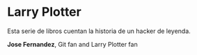 # Larry Plotter

Esta serie de libros cuentan la historia de un hacker de leyenda.


**Jose Fernandez**, Git fan and Larry Plotter fan
